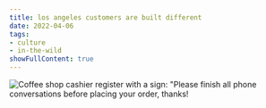 ```yaml
---
title: los angeles customers are built different
date: 2022-04-06
tags:
- culture
- in-the-wild
showFullContent: true
---
```


![Coffee shop cashier register with a sign: "Please finish all phone conversations before placing your order, thanks!](/misc/cafe-please-finish-phone-sign.webp)